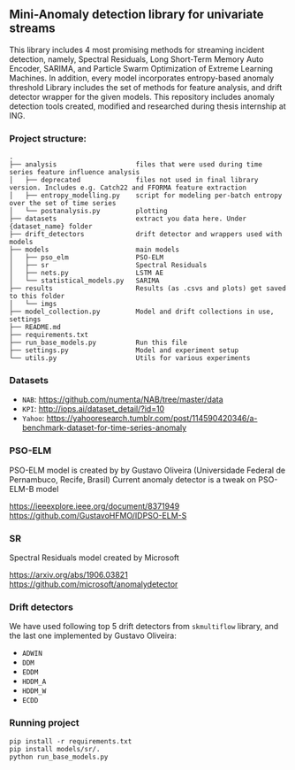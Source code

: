 Mini-Anomaly detection library for univariate streams
---------

This library includes 4 most promising methods for streaming incident detection, namely,
Spectral Residuals, Long Short-Term Memory Auto Encoder, SARIMA, and Particle Swarm Optimization of Extreme Learning Machines.
In addition, every model incorporates entropy-based anomaly threshold
Library includes the set of methods for feature analysis, and drift detector wrapper for the given models.
This repository includes anomaly detection tools created, modified and researched during thesis internship at ING.


### Project structure:
```
.
├── analysis                    files that were used during time series feature influence analysis
│   ├── deprecated              files not used in final library version. Includes e.g. Catch22 and FFORMA feature extraction
│   ├── entropy_modelling.py    script for modeling per-batch entropy over the set of time series
│   └── postanalysis.py         plotting
├── datasets                    extract you data here. Under {dataset_name} folder
├── drift_detectors             drift detector and wrappers used with models
├── models                      main models
│   ├── pso_elm                 PSO-ELM
│   ├── sr                      Spectral Residuals
│   ├── nets.py                 LSTM AE
│   └── statistical_models.py   SARIMA
├── results                     Results (as .csvs and plots) get saved to this folder
│   └── imgs
├── model_collection.py         Model and drift collections in use, settings
├── README.md
├── requirements.txt
├── run_base_models.py          Run this file
├── settings.py                 Model and experiment setup
└── utils.py                    Utils for various experiments
```

### Datasets

* `NAB`: https://github.com/numenta/NAB/tree/master/data
* `KPI`: http://iops.ai/dataset_detail/?id=10
* `Yahoo`: https://yahooresearch.tumblr.com/post/114590420346/a-benchmark-dataset-for-time-series-anomaly

### PSO-ELM
PSO-ELM model is created by by Gustavo Oliveira (Universidade Federal de Pernambuco, Recife, Brasil)
Current anomaly detector is a tweak on PSO-ELM-B model

https://ieeexplore.ieee.org/document/8371949
https://github.com/GustavoHFMO/IDPSO-ELM-S

### SR
Spectral Residuals model created by Microsoft

https://arxiv.org/abs/1906.03821
https://github.com/microsoft/anomalydetector

### Drift detectors

We have used following top 5 drift detectors from `skmultiflow` library, and the last one implemented by Gustavo Oliveira:
* `ADWIN`
* `DDM`
* `EDDM`
* `HDDM_A`
* `HDDM_W`
* `ECDD`

### Running project

```
pip install -r requirements.txt
pip install models/sr/.
python run_base_models.py
```
